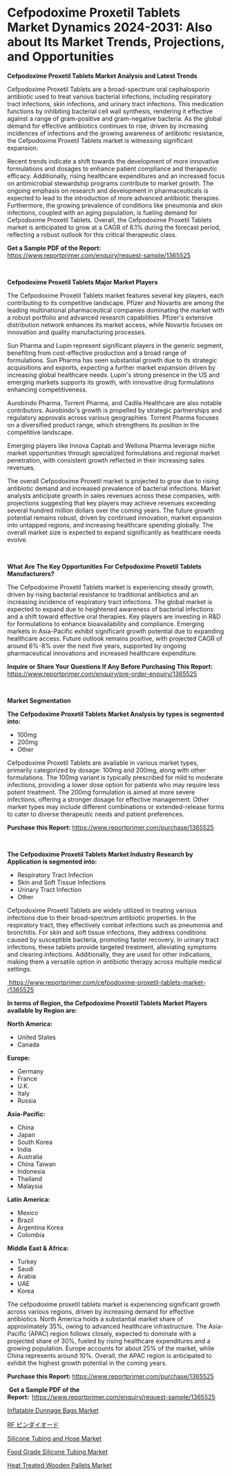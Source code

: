 <p><h1>Cefpodoxime Proxetil Tablets Market Dynamics 2024-2031: Also about Its Market Trends, Projections, and Opportunities</h1></p><p><strong>Cefpodoxime Proxetil Tablets Market Analysis and Latest Trends</strong></p>
<p><p>Cefpodoxime Proxetil Tablets are a broad-spectrum oral cephalosporin antibiotic used to treat various bacterial infections, including respiratory tract infections, skin infections, and urinary tract infections. This medication functions by inhibiting bacterial cell wall synthesis, rendering it effective against a range of gram-positive and gram-negative bacteria. As the global demand for effective antibiotics continues to rise, driven by increasing incidences of infections and the growing awareness of antibiotic resistance, the Cefpodoxime Proxetil Tablets market is witnessing significant expansion.</p><p>Recent trends indicate a shift towards the development of more innovative formulations and dosages to enhance patient compliance and therapeutic efficacy. Additionally, rising healthcare expenditures and an increased focus on antimicrobial stewardship programs contribute to market growth. The ongoing emphasis on research and development in pharmaceuticals is expected to lead to the introduction of more advanced antibiotic therapies. Furthermore, the growing prevalence of conditions like pneumonia and skin infections, coupled with an aging population, is fueling demand for Cefpodoxime Proxetil Tablets. Overall, the Cefpodoxime Proxetil Tablets market is anticipated to grow at a CAGR of 6.1% during the forecast period, reflecting a robust outlook for this critical therapeutic class.</p></p>
<p><strong>Get a Sample PDF of the Report:&nbsp;</strong> <a href="https://www.reportprimer.com/enquiry/request-sample/1365525">https://www.reportprimer.com/enquiry/request-sample/1365525</a></p>
<p>&nbsp;</p>
<p><strong>Cefpodoxime Proxetil Tablets Major Market Players</strong></p>
<p><p>The Cefpodoxime Proxetil Tablets market features several key players, each contributing to its competitive landscape. Pfizer and Novartis are among the leading multinational pharmaceutical companies dominating the market with a robust portfolio and advanced research capabilities. Pfizer's extensive distribution network enhances its market access, while Novartis focuses on innovation and quality manufacturing processes.</p><p>Sun Pharma and Lupin represent significant players in the generic segment, benefiting from cost-effective production and a broad range of formulations. Sun Pharma has seen substantial growth due to its strategic acquisitions and exports, expecting a further market expansion driven by increasing global healthcare needs. Lupin's strong presence in the US and emerging markets supports its growth, with innovative drug formulations enhancing competitiveness.</p><p>Aurobindo Pharma, Torrent Pharma, and Cadila Healthcare are also notable contributors. Aurobindo's growth is propelled by strategic partnerships and regulatory approvals across various geographies. Torrent Pharma focuses on a diversified product range, which strengthens its position in the competitive landscape.</p><p>Emerging players like Innova Captab and Wellona Pharma leverage niche market opportunities through specialized formulations and regional market penetration, with consistent growth reflected in their increasing sales revenues.</p><p>The overall Cefpodoxime Proxetil market is projected to grow due to rising antibiotic demand and increased prevalence of bacterial infections. Market analysts anticipate growth in sales revenues across these companies, with projections suggesting that key players may achieve revenues exceeding several hundred million dollars over the coming years. The future growth potential remains robust, driven by continued innovation, market expansion into untapped regions, and increasing healthcare spending globally. The overall market size is expected to expand significantly as healthcare needs evolve.</p></p>
<p>&nbsp;</p>
<p><strong>What Are The Key Opportunities For Cefpodoxime Proxetil Tablets Manufacturers?</strong></p>
<p><p>The Cefpodoxime Proxetil Tablets market is experiencing steady growth, driven by rising bacterial resistance to traditional antibiotics and an increasing incidence of respiratory tract infections. The global market is expected to expand due to heightened awareness of bacterial infections and a shift toward effective oral therapies. Key players are investing in R&D for formulations to enhance bioavailability and compliance. Emerging markets in Asia-Pacific exhibit significant growth potential due to expanding healthcare access. Future outlook remains positive, with projected CAGR of around 6%-8% over the next five years, supported by ongoing pharmaceutical innovations and increased healthcare expenditure.</p></p>
<p><strong>Inquire or Share Your Questions If Any Before Purchasing This Report:</strong> <a href="https://www.reportprimer.com/enquiry/pre-order-enquiry/1365525">https://www.reportprimer.com/enquiry/pre-order-enquiry/1365525</a></p>
<p>&nbsp;</p>
<p><strong>Market Segmentation</strong></p>
<p><strong>The Cefpodoxime Proxetil Tablets Market Analysis by types is segmented into:</strong></p>
<p><ul><li>100mg</li><li>200mg</li><li>Other</li></ul></p>
<p><p>Cefpodoxime Proxetil Tablets are available in various market types, primarily categorized by dosage: 100mg and 200mg, along with other formulations. The 100mg variant is typically prescribed for mild to moderate infections, providing a lower dose option for patients who may require less potent treatment. The 200mg formulation is aimed at more severe infections, offering a stronger dosage for effective management. Other market types may include different combinations or extended-release forms to cater to diverse therapeutic needs and patient preferences.</p></p>
<p><strong>Purchase this Report:&nbsp;</strong><a href="https://www.reportprimer.com/purchase/1365525">https://www.reportprimer.com/purchase/1365525</a></p>
<p>&nbsp;</p>
<p><strong>The Cefpodoxime Proxetil Tablets Market Industry Research by Application is segmented into:</strong></p>
<p><ul><li>Respiratory Tract Infection</li><li>Skin and Soft Tissue Infections</li><li>Urinary Tract Infection</li><li>Other</li></ul></p>
<p><p>Cefpodoxime Proxetil Tablets are widely utilized in treating various infections due to their broad-spectrum antibiotic properties. In the respiratory tract, they effectively combat infections such as pneumonia and bronchitis. For skin and soft tissue infections, they address conditions caused by susceptible bacteria, promoting faster recovery. In urinary tract infections, these tablets provide targeted treatment, alleviating symptoms and clearing infections. Additionally, they are used for other indications, making them a versatile option in antibiotic therapy across multiple medical settings.</p></p>
<p><a href="https://www.reportprimer.com/cefpodoxime-proxetil-tablets-market-r1365525">&nbsp;https://www.reportprimer.com/cefpodoxime-proxetil-tablets-market-r1365525</a></p>
<p><strong>In terms of Region, the Cefpodoxime Proxetil Tablets Market Players available by Region are:</strong></p>
<p>
    <p> <strong> North America: </strong>
        <ul>
            <li>United States</li>
            <li>Canada</li>
        </ul>
        </p> 
    <p> <strong> Europe: </strong>
        <ul>
            <li>Germany</li>
            <li>France</li>
            <li>U.K.</li>
            <li>Italy</li>
            <li>Russia</li>
        </ul>
        </p> 
    <p> <strong> Asia-Pacific: </strong>
        <ul>
            <li>China</li>
            <li>Japan</li>
            <li>South Korea</li>
            <li>India</li>
            <li>Australia</li>
            <li>China Taiwan</li>
            <li>Indonesia</li>
            <li>Thailand</li>
            <li>Malaysia</li>
        </ul>
        </p> 
    <p> <strong> Latin America: </strong>
        <ul>
            <li>Mexico</li>
            <li>Brazil</li>
            <li>Argentina Korea</li>
            <li>Colombia</li>
        </ul>
        </p> 
    <p> <strong> Middle East & Africa: </strong>
        <ul>
            <li>Turkey</li>
            <li>Saudi</li>
            <li>Arabia</li>
            <li>UAE</li>
            <li>Korea</li>
        </ul>
    </p>
    </p>
<p><p>The cefpodoxime proxetil tablets market is experiencing significant growth across various regions, driven by increasing demand for effective antibiotics. North America holds a substantial market share of approximately 35%, owing to advanced healthcare infrastructure. The Asia-Pacific (APAC) region follows closely, expected to dominate with a projected share of 30%, fueled by rising healthcare expenditures and a growing population. Europe accounts for about 25% of the market, while China represents around 10%. Overall, the APAC region is anticipated to exhibit the highest growth potential in the coming years.</p></p>
<p><strong>Purchase this Report: </strong><a href="https://www.reportprimer.com/purchase/1365525">https://www.reportprimer.com/purchase/1365525</a></p>
<p>&nbsp;<strong>Get a Sample PDF of the Report:&nbsp;&nbsp;</strong><a href="https://www.reportprimer.com/enquiry/request-sample/1365525">https://www.reportprimer.com/enquiry/request-sample/1365525</a></p>
<p><strong></strong></p>
<p><p><a href="https://www.linkedin.com/pulse/inflatable-dunnage-bags-market-overview-global-trends-future-aj7ef?trackingId=8XreCvYzThGmOIgxhSsCPA%3D%3D">Inflatable Dunnage Bags Market</a></p><p><a href="https://medium.com/@jessicagtk0/rf-pin%E3%83%80%E3%82%A4%E3%82%AA%E3%83%BC%E3%83%89%E5%B8%82%E5%A0%B4%E3%81%AE%E8%A6%8B%E9%80%9A%E3%81%97%E3%81%A8%E5%B8%82%E5%A0%B4%E3%82%B7%E3%82%A7%E3%82%A2%E5%88%86%E6%9E%90-%E6%88%90%E9%95%B7%E3%83%88%E3%83%AC%E3%83%B3%E3%83%89%E3%81%A8%E5%B8%82%E5%A0%B4%E4%BA%88%E6%B8%AC-2024-2031-61fd55faf337?postPublishedType=repub">RF ピンダイオード</a></p><p><a href="https://issuu.com/reportprime-2/docs/silicone-tubing-and-hose-market-siz_560c0431362cc6">Silicone Tubing and Hose Market</a></p><p><a href="https://issuu.com/reportprime-2/docs/food-grade-silicone-tubing-market-s_ac3dda2c3917c5">Food Grade Silicone Tubing Market</a></p><p><a href="https://www.linkedin.com/pulse/heat-treated-wooden-pallets-market-forecast-global-trends-analysis-mepef?trackingId=KRKsamctRNGxeR3%2Fh2vFzg%3D%3D">Heat Treated Wooden Pallets Market</a></p></p>